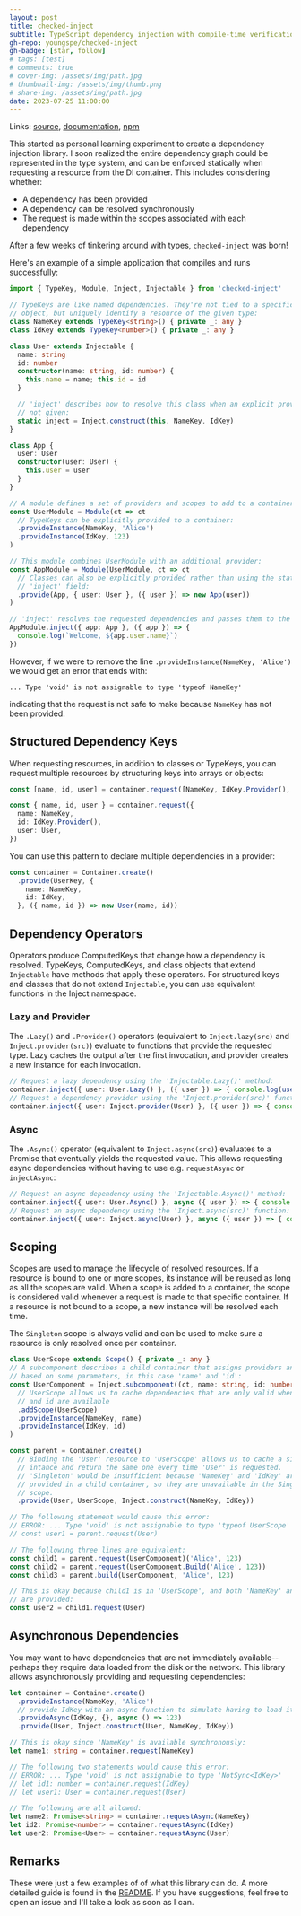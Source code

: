 ```yaml
---
layout: post
title: checked-inject
subtitle: TypeScript dependency injection with compile-time verification
gh-repo: youngspe/checked-inject
gh-badge: [star, follow]
# tags: [test]
# comments: true
# cover-img: /assets/img/path.jpg
# thumbnail-img: /assets/img/thumb.png
# share-img: /assets/img/path.jpg
date: 2023-07-25 11:00:00
---
```



Links:
[source](https://github.com/youngspe/checked-inject),
[documentation](https://youngspe.github.io/checked-inject/),
[npm](https://www.npmjs.com/package/checked-inject)

This started as personal learning experiment to create a dependency injection library.
I soon realized the entire dependency graph could be represented in the type system,
and can be enforced statically when requesting a resource from the DI container.
This includes considering whether:
* A dependency has been provided
* A dependency can be resolved synchronously
* The request is made within the scopes associated with each dependency

After a few weeks of tinkering around with types, `checked-inject` was born!

Here's an example of a simple application that compiles and runs successfully:

```ts
import { TypeKey, Module, Inject, Injectable } from 'checked-inject'

// TypeKeys are like named dependencies. They're not tied to a specific class
// object, but uniquely identify a resource of the given type:
class NameKey extends TypeKey<string>() { private _: any }
class IdKey extends TypeKey<number>() { private _: any }

class User extends Injectable {
  name: string
  id: number
  constructor(name: string, id: number) {
    this.name = name; this.id = id
  }

  // 'inject' describes how to resolve this class when an explicit provider is
  // not given:
  static inject = Inject.construct(this, NameKey, IdKey)
}

class App {
  user: User
  constructor(user: User) {
    this.user = user
  }
}

// A module defines a set of providers and scopes to add to a container:
const UserModule = Module(ct => ct
  // TypeKeys can be explicitly provided to a container:
  .provideInstance(NameKey, 'Alice')
  .provideInstance(IdKey, 123)
)

// This module combines UserModule with an additional provider:
const AppModule = Module(UserModule, ct => ct
  // Classes can also be explicitly provided rather than using the static
  // 'inject' field:
  .provide(App, { user: User }, ({ user }) => new App(user))
)

// 'inject' resolves the requested dependencies and passes them to the lambda:
AppModule.inject({ app: App }, ({ app }) => {
  console.log(`Welcome, ${app.user.name}`)
})
```

However, if we were to remove the line `.provideInstance(NameKey, 'Alice')` we would get an error that ends with:

```
... Type 'void' is not assignable to type 'typeof NameKey'
```

indicating that the request is not safe to make because `NameKey` has not been provided.

## Structured Dependency Keys

When requesting resources, in addition to classes or TypeKeys, you can request multiple resources
by structuring keys into arrays or objects:

```ts
const [name, id, user] = container.request([NameKey, IdKey.Provider(), User])
```

```ts
const { name, id, user } = container.request({
  name: NameKey,
  id: IdKey.Provider(),
  user: User,
})
```

You can use this pattern to declare multiple dependencies in a provider:

```ts
const container = Container.create()
  .provide(UserKey, {
    name: NameKey,
    id: IdKey,
  }, ({ name, id }) => new User(name, id))
```

## Dependency Operators

Operators produce ComputedKeys that change how a dependency is resolved.
TypeKeys, ComputedKeys, and class objects that extend `Injectable` have methods that apply these operators.
For structured keys and classes that do not extend `Injectable`, you can use equivalent functions in the Inject namespace.

### Lazy and Provider

The `.Lazy()` and `.Provider()` operators (equivalent to `Inject.lazy(src)` and `Inject.provider(src)`)
evaluate to functions that provide the requested type.
Lazy caches the output after the first invocation, and provider creates a new instance for each invocation.

```ts
// Request a lazy dependency using the 'Injectable.Lazy()' method:
container.inject({ user: User.Lazy() }, ({ user }) => { console.log(user().name) })
// Request a dependency provider using the 'Inject.provider(src)' function:
container.inject({ user: Inject.provider(User) }, ({ user }) => { console.log(user().name) })
```

### Async

The `.Async()` operator (equivalent to `Inject.async(src)`)
evaluates to a Promise that eventually yields the requested value.
This allows requesting async dependencies without having to use e.g. `requestAsync` or `injectAsync`:

```ts
// Request an async dependency using the 'Injectable.Async()' method:
container.inject({ user: User.Async() }, async ({ user }) => { console.log((await user).name) })
// Request an async dependency using the 'Inject.async(src)' function:
container.inject({ user: Inject.async(User) }, async ({ user }) => { console.log((await user).name) })
```

## Scoping

Scopes are used to manage the lifecycle of resolved resources.
If a resource is bound to one or more scopes, its instance will be reused as long as all the scopes are valid.
When a scope is added to a container, the scope is considered valid whenever a request is made to that specific container.
If a resource is not bound to a scope, a new instance will be resolved each time.

The `Singleton` scope is always valid and can be used to make sure a resource is only resolved once per container.

```ts
class UserScope extends Scope() { private _: any }
// A subcomponent describes a child container that assigns providers and scopes
// based on some parameters, in this case 'name' and 'id':
const UserComponent = Inject.subcomponent((ct, name: string, id: number ) => ct
  // UserScope allows us to cache dependencies that are only valid when a name
  // and id are available
  .addScope(UserScope)
  .provideInstance(NameKey, name)
  .provideInstance(IdKey, id)
)

const parent = Container.create()
  // Binding the 'User' resource to 'UserScope' allows us to cache a single
  // intance and return the same one every time 'User' is requested.
  // 'Singleton' would be insufficient because 'NameKey' and 'IdKey' are
  // provided in a child container, so they are unavailable in the Singleton
  // scope.
  .provide(User, UserScope, Inject.construct(NameKey, IdKey))

// The following statement would cause this error:
// ERROR: ... Type 'void' is not assignable to type 'typeof UserScope'
// const user1 = parent.request(User)

// The following three lines are equivalent:
const child1 = parent.request(UserComponent)('Alice', 123)
const child2 = parent.request(UserComponent.Build('Alice', 123))
const child3 = parent.build(UserComponent, 'Alice', 123)

// This is okay because child1 is in 'UserScope', and both 'NameKey' and 'IdKey'
// are provided:
const user2 = child1.request(User)
```

## Asynchronous Dependencies

You may want to have dependencies that are not immediately available--perhaps they
require data loaded from the disk or the network.
This library allows asynchronously providing and requesting dependencies:

```ts
let container = Container.create()
  .provideInstance(NameKey, 'Alice')
  // provide IdKey with an async function to simulate having to load it from IO
  .provideAsync(IdKey, {}, async () => 123)
  .provide(User, Inject.construct(User, NameKey, IdKey))

// This is okay since 'NameKey' is available synchronously:
let name1: string = container.request(NameKey)

// The following two statements would cause this error:
// ERROR: ... Type 'void' is not assignable to type 'NotSync<IdKey>'
// let id1: number = container.request(IdKey)
// let user1: User = container.request(User)

// The following are all allowed:
let name2: Promise<string> = container.requestAsync(NameKey)
let id2: Promise<number> = container.requestAsync(IdKey)
let user2: Promise<User> = container.requestAsync(User)
```

## Remarks

These were just a few examples of of what this library can do.
A more detailed guide is found in the [README](https://github.com/youngspe/checked-inject/blob/main/README.md).
If you have suggestions, feel free to open an issue and I'll take a look as soon as I can.
